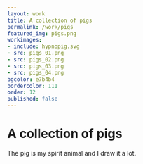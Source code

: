 ```yaml
---
layout: work
title: A collection of pigs
permalink: /work/pigs
featured_img: pigs.png
workimages:
- include: hypnopig.svg
- src: pigs_01.png
- src: pigs_02.png
- src: pigs_03.png
- src: pigs_04.png
bgcolor: e7b4b4
bordercolor: 111
order: 12
published: false
---
```


# A collection of pigs

The pig is my spirit animal and I draw it a lot.


